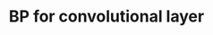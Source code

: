 ---
layout: page
title: "BP for convolutional layer"
categories:
 - cnn
 - math
nav: true
permalink: /writings/BP_for_conv_layer.pdf
---